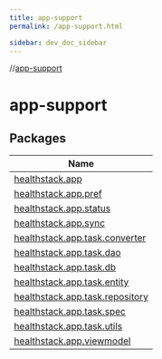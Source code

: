 ```yaml
---
title: app-support
permalink: /app-support.html

sidebar: dev_doc_sidebar
---
```

//[app-support](index.html)



# app-support



## Packages


| Name |
|---|
| [healthstack.app](app-support/healthstack.app/index.html) |
| [healthstack.app.pref](app-support/healthstack.app.pref/index.html) |
| [healthstack.app.status](app-support/healthstack.app.status/index.html) |
| [healthstack.app.sync](app-support/healthstack.app.sync/index.html) |
| [healthstack.app.task.converter](app-support/healthstack.app.task.converter/index.html) |
| [healthstack.app.task.dao](app-support/healthstack.app.task.dao/index.html) |
| [healthstack.app.task.db](app-support/healthstack.app.task.db/index.html) |
| [healthstack.app.task.entity](app-support/healthstack.app.task.entity/index.html) |
| [healthstack.app.task.repository](app-support/healthstack.app.task.repository/index.html) |
| [healthstack.app.task.spec](app-support/healthstack.app.task.spec/index.html) |
| [healthstack.app.task.utils](app-support/healthstack.app.task.utils/index.html) |
| [healthstack.app.viewmodel](app-support/healthstack.app.viewmodel/index.html) |

